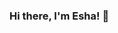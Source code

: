 ### Hi there, I'm Esha! 👋

<!--
**EKcellent/EKcellent** is a ✨ _special_ ✨ repository because its `README.md` (this file) appears on your GitHub profile.

🏫 Education

Duke University Class of 2025

Major in Computer Science | Minor in Finance

Here are some ideas to get you started:

- 🔭 I’m currently working on ...
- 🌱 I’m currently learning ...
- 👯 I’m looking to collaborate on ...
- 🤔 I’m looking for help with ...
- 💬 Ask me about ...
- 📫 How to reach me: ...
- 😄 Pronouns: ...
- ⚡ Fun fact: ...
-->

